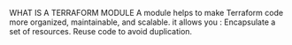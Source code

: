 WHAT IS A TERRAFORM MODULE
A module helps to make Terraform code more organized, maintainable, and scalable.
it allows you :
Encapsulate a set of resources.
Reuse code to avoid duplication.